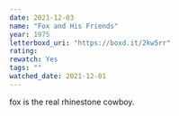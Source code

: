 ```yaml
---
date: 2021-12-03
name: "Fox and His Friends"
year: 1975
letterboxd_uri: "https://boxd.it/2kw5rr"
rating: 
rewatch: Yes
tags: ""
watched_date: 2021-12-01
---
```


fox is the real rhinestone cowboy.
